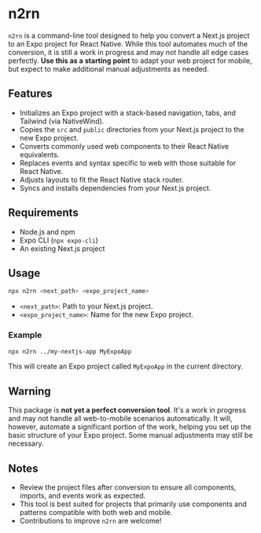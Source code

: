 # n2rn

`n2rn` is a command-line tool designed to help you convert a Next.js project to an Expo project for React Native. While this tool automates much of the conversion, it is still a work in progress and may not handle all edge cases perfectly. **Use this as a starting point** to adapt your web project for mobile, but expect to make additional manual adjustments as needed.

## Features

- Initializes an Expo project with a stack-based navigation, tabs, and Tailwind (via NativeWind).
- Copies the `src` and `public` directories from your Next.js project to the new Expo project.
- Converts commonly used web components to their React Native equivalents.
- Replaces events and syntax specific to web with those suitable for React Native.
- Adjusts layouts to fit the React Native stack router.
- Syncs and installs dependencies from your Next.js project.

## Requirements

- Node.js and npm
- Expo CLI (`npx expo-cli`)
- An existing Next.js project

## Usage

```bash
npx n2rn <next_path> <expo_project_name>
```

- `<next_path>`: Path to your Next.js project.
- `<expo_project_name>`: Name for the new Expo project.

### Example

```bash
npx n2rn ../my-nextjs-app MyExpoApp
```

This will create an Expo project called `MyExpoApp` in the current directory.

## Warning

This package is **not yet a perfect conversion tool**. It's a work in progress and may not handle all web-to-mobile scenarios automatically. It will, however, automate a significant portion of the work, helping you set up the basic structure of your Expo project. Some manual adjustments may still be necessary.

## Notes

- Review the project files after conversion to ensure all components, imports, and events work as expected.
- This tool is best suited for projects that primarily use components and patterns compatible with both web and mobile.
- Contributions to improve `n2rn` are welcome!
